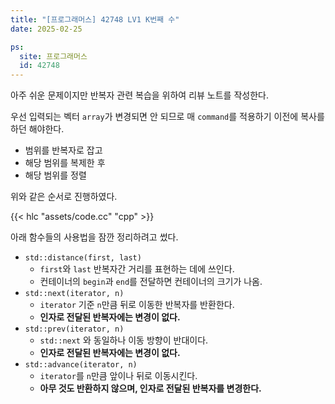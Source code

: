 ```yaml
---
title: "[프로그래머스] 42748 LV1 K번째 수"
date: 2025-02-25

ps:
  site: 프로그래머스
  id: 42748
---
```


아주 쉬운 문제이지만 반복자 관련 복습을 위하여 리뷰 노트를 작성한다.

우선 입력되는 벡터 `array`가 변경되면 안 되므로 매 `command`를 적용하기 이전에 복사를 하던 해야한다.

* 범위를 반복자로 잡고
* 해당 범위를 복제한 후
* 해당 범위를 정렬

위와 같은 순서로 진행하였다.

{{< hlc "assets/code.cc" "cpp" >}}

아래 함수들의 사용법을 잠깐 정리하려고 썼다.

* `std::distance(first, last)`
  * `first`와 `last` 반복자간 거리를 표현하는 데에 쓰인다. 
  * 컨테이너의 `begin`과 `end`를 전달하면 컨테이너의 크기가 나옴.
* `std::next(iterator, n)`
  * `iterator` 기준 `n`만큼 뒤로 이동한 반복자를 반환한다.
  * **인자로 전달된 반복자에는 변경이 없다.**
* `std::prev(iterator, n)`
  * `std::next` 와 동일하나 이동 방향이 반대이다.
  * **인자로 전달된 반복자에는 변경이 없다.**
* `std::advance(iterator, n)`
  * `iterator`를 `n`만큼 앞이나 뒤로 이동시킨다.
  * **아무 것도 반환하지 않으며, 인자로 전달된 반복자를 변경한다.**